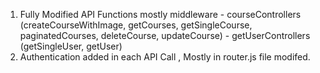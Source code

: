 1. Fully Modified API Functions mostly middleware - courseControllers (createCourseWithImage, getCourses, getSingleCourse, paginatedCourses, deleteCourse, updateCourse)
                                                  - getUserControllers (getSingleUser, getUser)
2. Authentication added in each API Call , Mostly in router.js file modifed.
